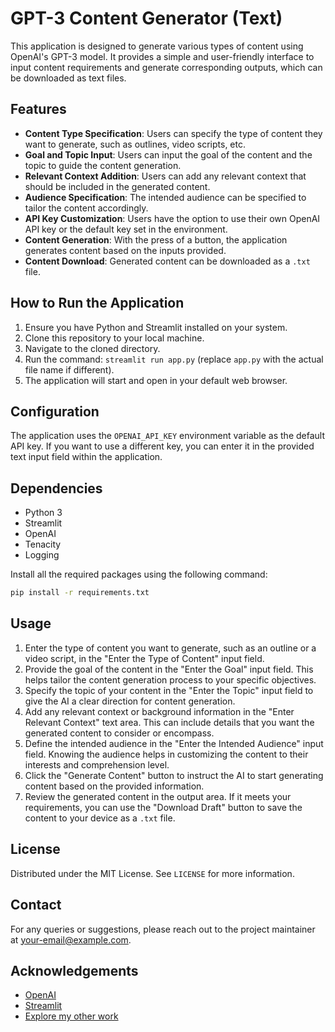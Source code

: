 # GPT-3 Content Generator (Text)

This application is designed to generate various types of content using OpenAI's GPT-3 model. It provides a simple and user-friendly interface to input content requirements and generate corresponding outputs, which can be downloaded as text files.

## Features

- **Content Type Specification**: Users can specify the type of content they want to generate, such as outlines, video scripts, etc.
- **Goal and Topic Input**: Users can input the goal of the content and the topic to guide the content generation.
- **Relevant Context Addition**: Users can add any relevant context that should be included in the generated content.
- **Audience Specification**: The intended audience can be specified to tailor the content accordingly.
- **API Key Customization**: Users have the option to use their own OpenAI API key or the default key set in the environment.
- **Content Generation**: With the press of a button, the application generates content based on the inputs provided.
- **Content Download**: Generated content can be downloaded as a `.txt` file.

## How to Run the Application

1. Ensure you have Python and Streamlit installed on your system.
2. Clone this repository to your local machine.
3. Navigate to the cloned directory.
4. Run the command: `streamlit run app.py` (replace `app.py` with the actual file name if different).
5. The application will start and open in your default web browser.

## Configuration

The application uses the `OPENAI_API_KEY` environment variable as the default API key. If you want to use a different key, you can enter it in the provided text input field within the application.

## Dependencies

- Python 3
- Streamlit
- OpenAI
- Tenacity
- Logging

Install all the required packages using the following command:

```bash
pip install -r requirements.txt
```

## Usage

1. Enter the type of content you want to generate, such as an outline or a video script, in the "Enter the Type of Content" input field.
2. Provide the goal of the content in the "Enter the Goal" input field. This helps tailor the content generation process to your specific objectives.
3. Specify the topic of your content in the "Enter the Topic" input field to give the AI a clear direction for content generation.
4. Add any relevant context or background information in the "Enter Relevant Context" text area. This can include details that you want the generated content to consider or encompass.
5. Define the intended audience in the "Enter the Intended Audience" input field. Knowing the audience helps in customizing the content to their interests and comprehension level.
6. Click the "Generate Content" button to instruct the AI to start generating content based on the provided information.
7. Review the generated content in the output area. If it meets your requirements, you can use the "Download Draft" button to save the content to your device as a `.txt` file.


## License

Distributed under the MIT License. See `LICENSE` for more information.

## Contact

For any queries or suggestions, please reach out to the project maintainer at your-email@example.com.

## Acknowledgements

- [OpenAI](https://openai.com/)
- [Streamlit](https://streamlit.io/)
- [Explore my other work](https://parth.club)

